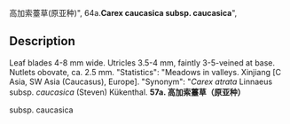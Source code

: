 高加索薹草(原亚种)",
64a.**Carex caucasica subsp. caucasica**",

## Description
Leaf blades 4-8 mm wide. Utricles 3.5-4 mm, faintly 3-5-veined at base. Nutlets obovate, ca. 2.5 mm.
  "Statistics": "Meadows in valleys. Xinjiang [C Asia, SW Asia (Caucasus), Europe].
  "Synonym": "*Carex atrata* Linnaeus subsp. *caucasica* (Steven) Kükenthal.
**57a. 高加索薹草（原亚种）**

subsp. caucasica
